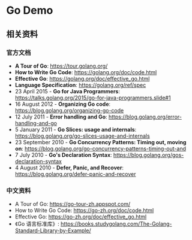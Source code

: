 # Go Demo

## 相关资料

### 官方文档
* **A Tour of Go**: https://tour.golang.org/
* **How to Write Go Code**: https://golang.org/doc/code.html
* **Effective Go**: https://golang.org/doc/effective_go.html 
* **Language Specification**: https://golang.org/ref/spec
* 23 April 2015 - **Go for Java Programmers**: https://talks.golang.org/2015/go-for-java-programmers.slide#1
* 16 August 2012 - **Organizing Go code**: https://blog.golang.org/organizing-go-code
* 12 July 2011 - **Error handling and Go**: https://blog.golang.org/error-handling-and-go
* 5 January 2011 - **Go Slices: usage and internals**: https://blog.golang.org/go-slices-usage-and-internals
* 23 September 2010 - **Go Concurrency Patterns: Timing out, moving on**: https://blog.golang.org/go-concurrency-patterns-timing-out-and
* 7 July 2010 - **Go's Declaration Syntax**: https://blog.golang.org/gos-declaration-syntax
* 4 August 2010 - **Defer, Panic, and Recover**: https://blog.golang.org/defer-panic-and-recover  

### 中文资料
* A Tour of Go: https://go-tour-zh.appspot.com/
* How to Write Go Code: https://go-zh.org/doc/code.html
* Effective Go: https://go-zh.org/doc/effective_go.html
* 《Go 语言标准库》: https://books.studygolang.com/The-Golang-Standard-Library-by-Example/